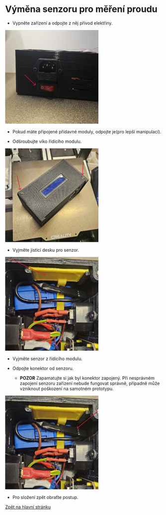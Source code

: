 # Výměna senzoru pro měření proudu

- Vypněte zařízení a odpojte z něj přívod elektřiny.

<img src="./../../sources/power_off.jpg" alt="power_off" width="300">

- Pokud máte připojené přídavné moduly, odpojte je(pro lepší manipulaci).

- Odšroubujte víko řídícího modulu.

<img src="./../../sources/compute_unit_screws.jpg" alt="unscrew" width="300">

- Vyjměte jisticí desku pro senzor.

<img src="./../../sources/SCT_deska.jpg" alt="SCT_deska" width="300">

- Vyjměte senzor z řídícího modulu.

- Odpojte konektor od senzoru.
    - **POZOR** Zapamatujte si jak byl konektor zapojený. Při nesprávném zapojení senzoru zařízení nebude fungovat správně, případně může vzniknout poškození na samotném prototypu.

<img src="./../../sources/SCT_con.jpg" alt="SCT_con" width="300">

- Pro složení zpět obraťte postup.

[Zpět na hlavní stránku](./../../README.md)